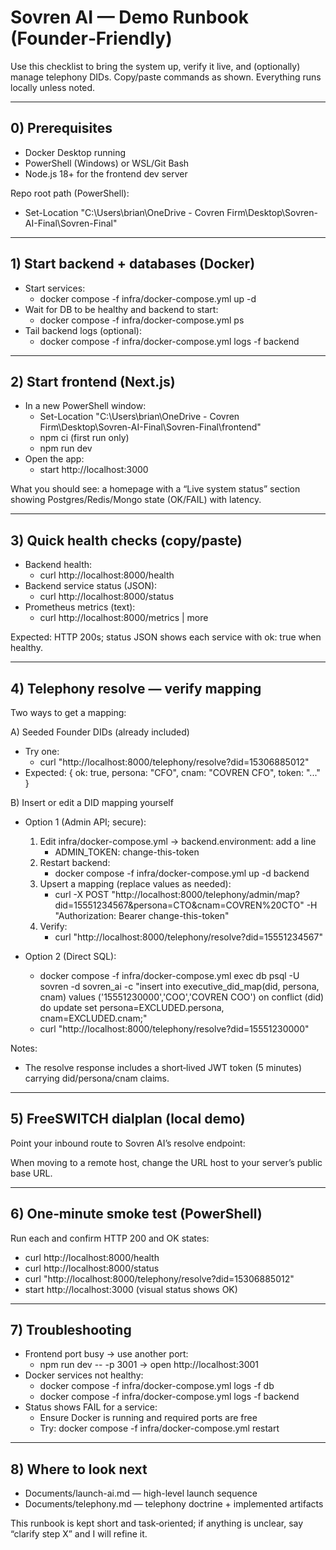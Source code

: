 # Sovren AI — Demo Runbook (Founder‑Friendly)

Use this checklist to bring the system up, verify it live, and (optionally) manage telephony DIDs. Copy/paste commands as shown. Everything runs locally unless noted.

---

## 0) Prerequisites
- Docker Desktop running
- PowerShell (Windows) or WSL/Git Bash
- Node.js 18+ for the frontend dev server

Repo root path (PowerShell):
- Set-Location "C:\Users\brian\OneDrive - Covren Firm\Desktop\Sovren-AI-Final\Sovren-Final"

---

## 1) Start backend + databases (Docker)
- Start services:
  - docker compose -f infra/docker-compose.yml up -d
- Wait for DB to be healthy and backend to start:
  - docker compose -f infra/docker-compose.yml ps
- Tail backend logs (optional):
  - docker compose -f infra/docker-compose.yml logs -f backend

---

## 2) Start frontend (Next.js)
- In a new PowerShell window:
  - Set-Location "C:\Users\brian\OneDrive - Covren Firm\Desktop\Sovren-AI-Final\Sovren-Final\frontend"
  - npm ci (first run only)
  - npm run dev
- Open the app:
  - start http://localhost:3000

What you should see: a homepage with a “Live system status” section showing Postgres/Redis/Mongo state (OK/FAIL) with latency.

---

## 3) Quick health checks (copy/paste)
- Backend health:
  - curl http://localhost:8000/health
- Backend service status (JSON):
  - curl http://localhost:8000/status
- Prometheus metrics (text):
  - curl http://localhost:8000/metrics | more

Expected: HTTP 200s; status JSON shows each service with ok: true when healthy.

---

## 4) Telephony resolve — verify mapping
Two ways to get a mapping:

A) Seeded Founder DIDs (already included)
- Try one:
  - curl "http://localhost:8000/telephony/resolve?did=15306885012"
- Expected: { ok: true, persona: "CFO", cnam: "COVREN CFO", token: "..." }

B) Insert or edit a DID mapping yourself
- Option 1 (Admin API; secure):
  1) Edit infra/docker-compose.yml → backend.environment: add a line
     - ADMIN_TOKEN: change-this-token
  2) Restart backend:
     - docker compose -f infra/docker-compose.yml up -d backend
  3) Upsert a mapping (replace values as needed):
     - curl -X POST "http://localhost:8000/telephony/admin/map?did=15551234567&persona=CTO&cnam=COVREN%20CTO" -H "Authorization: Bearer change-this-token"
  4) Verify:
     - curl "http://localhost:8000/telephony/resolve?did=15551234567"

- Option 2 (Direct SQL):
  - docker compose -f infra/docker-compose.yml exec db psql -U sovren -d sovren_ai -c "insert into executive_did_map(did, persona, cnam) values ('15551230000','COO','COVREN COO') on conflict (did) do update set persona=EXCLUDED.persona, cnam=EXCLUDED.cnam;"
  - curl "http://localhost:8000/telephony/resolve?did=15551230000"

Notes:
- The resolve response includes a short‑lived JWT token (5 minutes) carrying did/persona/cnam claims.

---

## 5) FreeSWITCH dialplan (local demo)
Point your inbound route to Sovren AI’s resolve endpoint:

<extension name="dynamic">
  <condition field="destination_number" expression="^(\d+)$">
    <action application="http_request" data="http://localhost:8000/telephony/resolve?did=$1"/>
  </condition>
</extension>

When moving to a remote host, change the URL host to your server’s public base URL.

---

## 6) One‑minute smoke test (PowerShell)
Run each and confirm HTTP 200 and OK states:
- curl http://localhost:8000/health
- curl http://localhost:8000/status
- curl "http://localhost:8000/telephony/resolve?did=15306885012"
- start http://localhost:3000 (visual status shows OK)

---

## 7) Troubleshooting
- Frontend port busy → use another port:
  - npm run dev -- -p 3001 → open http://localhost:3001
- Docker services not healthy:
  - docker compose -f infra/docker-compose.yml logs -f db
  - docker compose -f infra/docker-compose.yml logs -f backend
- Status shows FAIL for a service:
  - Ensure Docker is running and required ports are free
  - Try: docker compose -f infra/docker-compose.yml restart

---

## 8) Where to look next
- Documents/launch-ai.md — high-level launch sequence
- Documents/telephony.md — telephony doctrine + implemented artifacts

This runbook is kept short and task‑oriented; if anything is unclear, say “clarify step X” and I will refine it.

